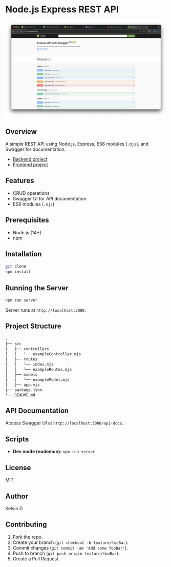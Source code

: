 # Node.js Express REST API

![project image](https://raw.githubusercontent.com/vousmeevoyez/mvc-express-api/main/assets/project.png)

## Overview
A simple REST API using Node.js, Express, ES6 modules (`.mjs`), and Swagger for documentation.
- [Backend project](https://github.com/vousmeevoyez/mvc-express-api)
- [Frontend project](https://github.com/vousmeevoyez/mvc-express-api)



## Features
- CRUD operations
- Swagger UI for API documentation
- ES6 modules (`.mjs`)

## Prerequisites
- Node.js (14+)
- npm

## Installation

```bash
git clone 
npm install
```

## Running the Server

```bash
npm run server
```

Server runs at `http://localhost:3000`.

## Project Structure

```
.
├── src
│   ├── controllers
│   │   └── exampleController.mjs
│   ├── routes
│   │   └── index.mjs
│   │   └── exampleRoutes.mjs
│   ├── models
│   │   └── exampleModel.mjs
│   ├── app.mjs
├── package.json
└── README.md
```

## API Documentation

Access Swagger UI at `http://localhost:3000/api-docs`.

## Scripts

- **Dev mode (nodemon):** `npm run server`

## License
MIT

## Author
Kelvin D

## Contributing

1. Fork the repo.
2. Create your branch (`git checkout -b feature/fooBar`).
3. Commit changes (`git commit -am 'Add some fooBar'`).
4. Push to branch (`git push origin feature/fooBar`).
5. Create a Pull Request.
